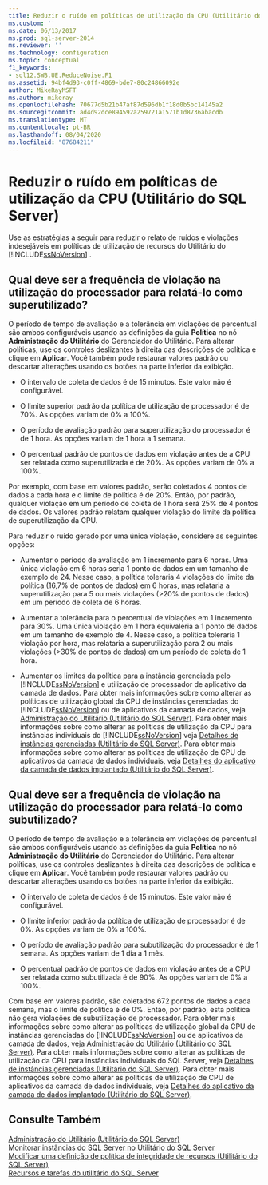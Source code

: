 ```yaml
---
title: Reduzir o ruído em políticas de utilização da CPU (Utilitário do SQL Server) | Microsoft Docs
ms.custom: ''
ms.date: 06/13/2017
ms.prod: sql-server-2014
ms.reviewer: ''
ms.technology: configuration
ms.topic: conceptual
f1_keywords:
- sql12.SWB.UE.ReduceNoise.F1
ms.assetid: 94bf4d93-c0ff-4869-bde7-80c24866092e
author: MikeRayMSFT
ms.author: mikeray
ms.openlocfilehash: 70677d5b21b47af87d596db1f18d0b5bc14145a2
ms.sourcegitcommit: ad4d92dce894592a259721a1571b1d8736abacdb
ms.translationtype: MT
ms.contentlocale: pt-BR
ms.lasthandoff: 08/04/2020
ms.locfileid: "87684211"
---
```

# <a name="reduce-noise-in-cpu-utilization-policies-sql-server-utility"></a>Reduzir o ruído em políticas de utilização da CPU (Utilitário do SQL Server)
  Use as estratégias a seguir para reduzir o relato de ruídos e violações indesejáveis em políticas de utilização de recursos do Utilitário do [!INCLUDE[ssNoVersion](../../includes/ssnoversion-md.md)] .  
  
## <a name="how-frequently-should-processor-utilization-be-in-violation-before-it-is-reported-as-overutilized"></a>Qual deve ser a frequência de violação na utilização do processador para relatá-lo como superutilizado?  
 O período de tempo de avaliação e a tolerância em violações de percentual são ambos configuráveis usando as definições da guia **Política** no nó **Administração do Utilitário** do Gerenciador do Utilitário. Para alterar políticas, use os controles deslizantes à direita das descrições de política e clique em **Aplicar**. Você também pode restaurar valores padrão ou descartar alterações usando os botões na parte inferior da exibição.  
  
-   O intervalo de coleta de dados é de 15 minutos. Este valor não é configurável.  
  
-   O limite superior padrão da política de utilização de processador é de 70%. As opções variam de 0% a 100%.  
  
-   O período de avaliação padrão para superutilização do processador é de 1 hora. As opções variam de 1 hora a 1 semana.  
  
-   O percentual padrão de pontos de dados em violação antes de a CPU ser relatada como superutilizada é de 20%. As opções variam de 0% a 100%.  
  
 Por exemplo, com base em valores padrão, serão coletados 4 pontos de dados a cada hora e o limite de política é de 20%. Então, por padrão, qualquer violação em um período de coleta de 1 hora será 25% de 4 pontos de dados. Os valores padrão relatam qualquer violação do limite da política de superutilização da CPU.  
  
 Para reduzir o ruído gerado por uma única violação, considere as seguintes opções:  
  
-   Aumentar o período de avaliação em 1 incremento para 6 horas. Uma única violação em 6 horas seria 1 ponto de dados em um tamanho de exemplo de 24. Nesse caso, a política toleraria 4 violações do limite da política (16,7% de pontos de dados) em 6 horas, mas relataria a superutilização para 5 ou mais violações (>20% de pontos de dados) em um período de coleta de 6 horas.  
  
-   Aumentar a tolerância para o percentual de violações em 1 incremento para 30%. Uma única violação em 1 hora equivaleria a 1 ponto de dados em um tamanho de exemplo de 4. Nesse caso, a política toleraria 1 violação por hora, mas relataria a superutilização para 2 ou mais violações (>30% de pontos de dados) em um período de coleta de 1 hora.  
  
-   Aumentar os limites da política para a instância gerenciada pelo [!INCLUDE[ssNoVersion](../../includes/ssnoversion-md.md)] e utilização de processador de aplicativo da camada de dados. Para obter mais informações sobre como alterar as políticas de utilização global da CPU de instâncias gerenciadas do [!INCLUDE[ssNoVersion](../../includes/ssnoversion-md.md)] ou de aplicativos da camada de dados, veja [Administração do Utilitário &#40;Utilitário do SQL Server&#41;](../../database-engine/utility-administration-sql-server-utility.md). Para obter mais informações sobre como alterar as políticas de utilização da CPU para instâncias individuais do [!INCLUDE[ssNoVersion](../../includes/ssnoversion-md.md)] veja [Detalhes de instâncias gerenciadas &#40;Utilitário do SQL Server&#41;](../../database-engine/managed-instance-details-sql-server-utility.md). Para obter mais informações sobre como alterar as políticas de utilização de CPU de aplicativos da camada de dados individuais, veja [Detalhes do aplicativo da camada de dados implantado &#40;Utilitário do SQL Server&#41;](../../database-engine/deployed-data-tier-application-details-sql-server-utility.md).  
  
## <a name="how-frequently-should-processor-utilization-be-in-violation-before-it-is-reported-as-underutilized"></a>Qual deve ser a frequência de violação na utilização do processador para relatá-lo como subutilizado?  
 O período de tempo de avaliação e a tolerância em violações de percentual são ambos configuráveis usando as definições da guia **Política** no nó **Administração do Utilitário** do Gerenciador do Utilitário. Para alterar políticas, use os controles deslizantes à direita das descrições de política e clique em **Aplicar**. Você também pode restaurar valores padrão ou descartar alterações usando os botões na parte inferior da exibição.  
  
-   O intervalo de coleta de dados é de 15 minutos. Este valor não é configurável.  
  
-   O limite inferior padrão da política de utilização de processador é de 0%. As opções variam de 0% a 100%.  
  
-   O período de avaliação padrão para subutilização do processador é de 1 semana. As opções variam de 1 dia a 1 mês.  
  
-   O percentual padrão de pontos de dados em violação antes de a CPU ser relatada como subutilizada é de 90%. As opções variam de 0% a 100%.  
  
 Com base em valores padrão, são coletados 672 pontos de dados a cada semana, mas o limite de política é de 0%. Então, por padrão, esta política não gera violações de subutilização de processador. Para obter mais informações sobre como alterar as políticas de utilização global da CPU de instâncias gerenciadas do [!INCLUDE[ssNoVersion](../../includes/ssnoversion-md.md)] ou de aplicativos da camada de dados, veja [Administração do Utilitário &#40;Utilitário do SQL Server&#41;](../../database-engine/utility-administration-sql-server-utility.md). Para obter mais informações sobre como alterar as políticas de utilização da CPU para instâncias individuais do SQL Server, veja [Detalhes de instâncias gerenciadas &#40;Utilitário do SQL Server&#41;](../../database-engine/managed-instance-details-sql-server-utility.md). Para obter mais informações sobre como alterar as políticas de utilização de CPU de aplicativos da camada de dados individuais, veja [Detalhes do aplicativo da camada de dados implantado &#40;Utilitário do SQL Server&#41;](../../database-engine/deployed-data-tier-application-details-sql-server-utility.md).  
  
## <a name="see-also"></a>Consulte Também  
 [Administração do Utilitário &#40;Utilitário do SQL Server&#41;](../../database-engine/utility-administration-sql-server-utility.md)   
 [Monitorar instâncias do SQL Server no Utilitário do SQL Server](monitor-instances-of-sql-server-in-the-sql-server-utility.md)   
 [Modificar uma definição de política de integridade de recursos &#40;Utilitário do SQL Server&#41;](modify-a-resource-health-policy-definition-sql-server-utility.md)   
 [Recursos e tarefas do utilitário do SQL Server](sql-server-utility-features-and-tasks.md)  
  
  
